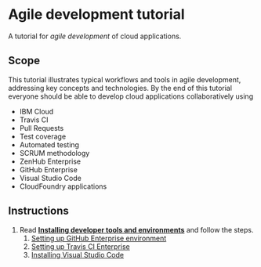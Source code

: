 # Agile development tutorial

A tutorial for *agile development* of cloud applications.

## Scope

This tutorial illustrates typical workflows and tools in agile development, addressing key concepts
and technologies.
By the end of this tutorial everyone should be able to develop cloud applications collaboratively
using

* IBM Cloud
* Travis CI
* Pull Requests
* Test coverage
* Automated testing
* SCRUM methodology
* ZenHub Enterprise
* GitHub Enterprise
* Visual Studio Code
* CloudFoundry applications

## Instructions

1. Read [**Installing developer tools and environments**](docs/0-INSTALL.md) and follow the steps.
    1. [Setting up GitHub Enterprise environment](docs/0-INSTALL.md#setting-up-github-enterprise-environment)
    1. [Setting up Travis CI Enterprise](docs/0-INSTALL.md#setting-up-travis-ci-enterprise)
    1. [Installing Visual Studio Code](docs/0-INSTALL.md#installing-visual-studio-code)
